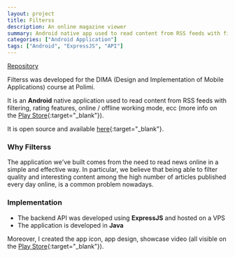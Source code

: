 ```yaml
---
layout: project
title: Filterss
description: An online magazine viewer
summary: Android native app used to read content from RSS feeds with filtering, rating features, online / offline working mode, ecc.
categories: ["Android Application"]
tags: ["Android", "ExpressJS", "API"]
---
```


<a target="_blank" class="repolink" href="https://github.com/makebit/FilterssApp">Repository</a>

Filterss was developed for the DIMA (Design and Implementation of Mobile Applications) course at Polimi.

It is an **Android** native application used to read content from RSS feeds with filtering, rating features, online / offline working mode, ecc (more info on the [Play Store](https://play.google.com/store/apps/details?id=com.makebit.filterss){:target="_blank"}).

It is open source and available [here](https://github.com/makebit/FilterssApp){:target="_blank"}.

### Why Filterss
The application we've built comes from the need to read news online in a simple and effective way. In particular, we believe that being able to filter quality and interesting content among the high number of articles published every day online, is a common problem nowadays.


### Implementation
- The backend API was developed using **ExpressJS** and hosted on a VPS
- The application is developed in **Java**

Moreover, I created the app icon, app design, showcase video (all visible on the [Play Store](https://play.google.com/store/apps/details?id=com.makebit.filterss){:target="_blank"}).

